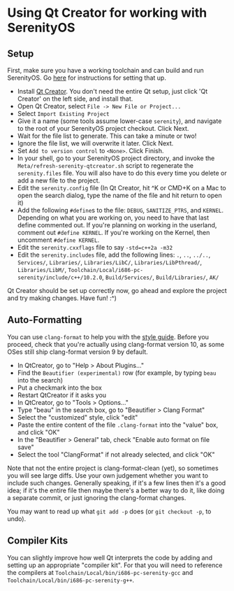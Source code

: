 # Using Qt Creator for working with SerenityOS

## Setup

First, make sure you have a working toolchain and can build and run SerenityOS. Go [here](https://github.com/SerenityOS/serenity/blob/master/Documentation/BuildInstructions.md) for instructions for setting that up.

* Install [Qt Creator](https://www.qt.io/offline-installers). You don't need the entire Qt setup, just click 'Qt Creator' on the left side, and install that.
* Open Qt Creator, select `File -> New File or Project...`
* Select `Import Existing Project`
* Give it a name (some tools assume lower-case `serenity`), and navigate to the root of your SerenityOS project checkout. Click Next.
* Wait for the file list to generate. This can take a minute or two!
* Ignore the file list, we will overwrite it later. Click Next.
* Set `Add to version control` to `<None>`. Click Finish.
* In your shell, go to your SerenityOS project directory, and invoke the `Meta/refresh-serenity-qtcreator.sh` script to regenerate the `serenity.files` file. You will also have to do this every time you delete or add a new file to the project.
* Edit the `serenity.config` file (In Qt Creator, hit ^K or CMD+K on a Mac to open the search dialog, type the name of the file and hit return to open it)
* Add the following `#define`s to the file: `DEBUG`, `SANITIZE_PTRS`, and `KERNEL`. Depending on what you are working on, you need to have that last define commented out. If you're planning on working in the userland, comment out `#define KERNEL`. If you're working on the Kernel, then uncomment `#define KERNEL`.
* Edit the `serenity.cxxflags` file to say `-std=c++2a -m32`
* Edit the `serenity.includes` file, add the following lines: `.`, `..`, `../..`, `Services/`, `Libraries/`, `Libraries/LibC/`, `Libraries/LibPthread/`, `Libraries/LibM/`, `Toolchain/Local/i686-pc-serenity/include/c++/10.2.0`, `Build/Services/`, `Build/Libraries/`, `AK/`

Qt Creator should be set up correctly now, go ahead and explore the project and try making changes. Have fun! :^)

## Auto-Formatting

You can use `clang-format` to help you with the [style guide](https://github.com/SerenityOS/serenity/blob/master/Documentation/CodingStyle.md). Before you proceed, check that you're actually using clang-format version 10, as some OSes still ship clang-format version 9 by default.

- In QtCreator, go to "Help > About Plugins…"
- Find the `Beautifier (experimental)` row (for example, by typing `beau` into the search)
- Put a checkmark into the box
- Restart QtCreator if it asks you
- In QtCreator, go to "Tools > Options…"
- Type "beau" in the search box, go to "Beautifier > Clang Format"
- Select the "customized" style, click "edit"
- Paste the entire content of the file `.clang-format` into the "value" box, and click "OK"
- In the "Beautifier > General" tab, check "Enable auto format on file save"
- Select the tool "ClangFormat" if not already selected, and click "OK"

Note that not the entire project is clang-format-clean (yet), so sometimes you will see large diffs.
Use your own judgement whether you want to include such changes. Generally speaking, if it's a few lines then it's a good idea; if it's the entire file then maybe there's a better way to do it, like doing a separate commit, or just ignoring the clang-format changes.

You may want to read up what `git add -p` does (or `git checkout -p`, to undo).

## Compiler Kits

You can slightly improve how well Qt interprets the code by adding and setting up an appropriate "compiler kit".
For that you will need to reference the compilers at `Toolchain/Local/bin/i686-pc-serenity-gcc` and `Toolchain/Local/bin/i686-pc-serenity-g++`.
